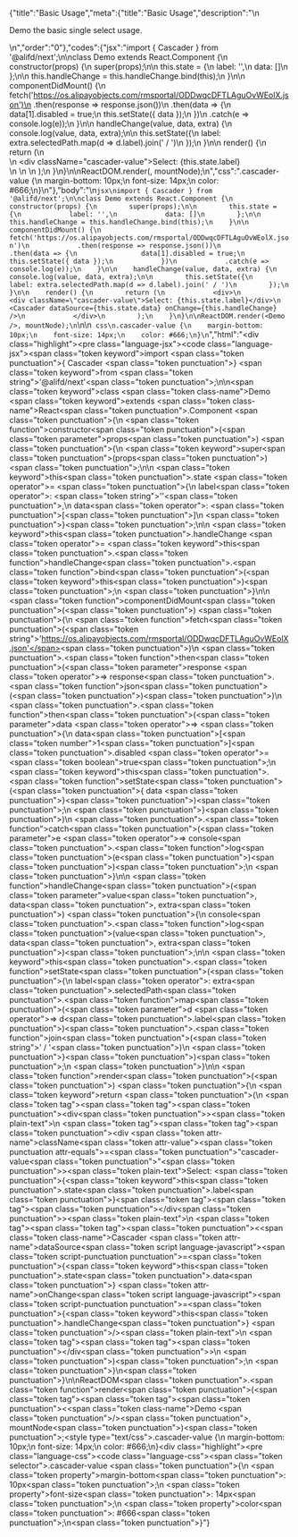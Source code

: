 {"title":"Basic Usage","meta":{"title":"Basic Usage","description":"\n<p>Demo the basic single select usage.</p>\n","order":"0"},"codes":{"jsx":"import { Cascader } from '@alifd/next';\n\nclass Demo extends React.Component {\n    constructor(props) {\n        super(props);\n\n        this.state = {\n            label: '',\n            data: []\n        };\n\n        this.handleChange = this.handleChange.bind(this);\n    }\n\n    componentDidMount() {\n        fetch('https://os.alipayobjects.com/rmsportal/ODDwqcDFTLAguOvWEolX.json')\n            .then(response => response.json())\n            .then(data => {\n                data[1].disabled = true;\n                this.setState({ data });\n            })\n            .catch(e => console.log(e));\n    }\n\n    handleChange(value, data, extra) {\n        console.log(value, data, extra);\n\n        this.setState({\n            label: extra.selectedPath.map(d => d.label).join(' / ')\n        });\n    }\n\n    render() {\n        return (\n            <div>\n                <div className=\"cascader-value\">Select: {this.state.label}</div>\n                <Cascader dataSource={this.state.data} onChange={this.handleChange} />\n            </div>\n        );\n    }\n}\n\nReactDOM.render(<Demo />, mountNode);\n","css":".cascader-value {\n    margin-bottom: 10px;\n    font-size: 14px;\n    color: #666;\n}\n"},"body":"\n````jsx\nimport { Cascader } from '@alifd/next';\n\nclass Demo extends React.Component {\n    constructor(props) {\n        super(props);\n\n        this.state = {\n            label: '',\n            data: []\n        };\n\n        this.handleChange = this.handleChange.bind(this);\n    }\n\n    componentDidMount() {\n        fetch('https://os.alipayobjects.com/rmsportal/ODDwqcDFTLAguOvWEolX.json')\n            .then(response => response.json())\n            .then(data => {\n                data[1].disabled = true;\n                this.setState({ data });\n            })\n            .catch(e => console.log(e));\n    }\n\n    handleChange(value, data, extra) {\n        console.log(value, data, extra);\n\n        this.setState({\n            label: extra.selectedPath.map(d => d.label).join(' / ')\n        });\n    }\n\n    render() {\n        return (\n            <div>\n                <div className=\"cascader-value\">Select: {this.state.label}</div>\n                <Cascader dataSource={this.state.data} onChange={this.handleChange} />\n            </div>\n        );\n    }\n}\n\nReactDOM.render(<Demo />, mountNode);\n````\n\n```` css\n.cascader-value {\n    margin-bottom: 10px;\n    font-size: 14px;\n    color: #666;\n}\n````","html":"<script>(function(){'use strict';\n\nvar _createClass = function () { function defineProperties(target, props) { for (var i = 0; i < props.length; i++) { var descriptor = props[i]; descriptor.enumerable = descriptor.enumerable || false; descriptor.configurable = true; if (\"value\" in descriptor) descriptor.writable = true; Object.defineProperty(target, descriptor.key, descriptor); } } return function (Constructor, protoProps, staticProps) { if (protoProps) defineProperties(Constructor.prototype, protoProps); if (staticProps) defineProperties(Constructor, staticProps); return Constructor; }; }();\n\nvar _next = require('@alifd/next');\n\nfunction _classCallCheck(instance, Constructor) { if (!(instance instanceof Constructor)) { throw new TypeError(\"Cannot call a class as a function\"); } }\n\nfunction _possibleConstructorReturn(self, call) { if (!self) { throw new ReferenceError(\"this hasn't been initialised - super() hasn't been called\"); } return call && (typeof call === \"object\" || typeof call === \"function\") ? call : self; }\n\nfunction _inherits(subClass, superClass) { if (typeof superClass !== \"function\" && superClass !== null) { throw new TypeError(\"Super expression must either be null or a function, not \" + typeof superClass); } subClass.prototype = Object.create(superClass && superClass.prototype, { constructor: { value: subClass, enumerable: false, writable: true, configurable: true } }); if (superClass) Object.setPrototypeOf ? Object.setPrototypeOf(subClass, superClass) : subClass.__proto__ = superClass; }\n\nvar Demo = function (_React$Component) {\n    _inherits(Demo, _React$Component);\n\n    function Demo(props) {\n        _classCallCheck(this, Demo);\n\n        var _this = _possibleConstructorReturn(this, (Demo.__proto__ || Object.getPrototypeOf(Demo)).call(this, props));\n\n        _this.state = {\n            label: '',\n            data: []\n        };\n\n        _this.handleChange = _this.handleChange.bind(_this);\n        return _this;\n    }\n\n    _createClass(Demo, [{\n        key: 'componentDidMount',\n        value: function componentDidMount() {\n            var _this2 = this;\n\n            fetch('https://os.alipayobjects.com/rmsportal/ODDwqcDFTLAguOvWEolX.json').then(function (response) {\n                return response.json();\n            }).then(function (data) {\n                data[1].disabled = true;\n                _this2.setState({ data: data });\n            }).catch(function (e) {\n                return console.log(e);\n            });\n        }\n    }, {\n        key: 'handleChange',\n        value: function handleChange(value, data, extra) {\n            console.log(value, data, extra);\n\n            this.setState({\n                label: extra.selectedPath.map(function (d) {\n                    return d.label;\n                }).join(' / ')\n            });\n        }\n    }, {\n        key: 'render',\n        value: function render() {\n            return React.createElement(\n                'div',\n                null,\n                React.createElement(\n                    'div',\n                    { className: 'cascader-value' },\n                    'Select: ',\n                    this.state.label\n                ),\n                React.createElement(_next.Cascader, { dataSource: this.state.data, onChange: this.handleChange })\n            );\n        }\n    }]);\n\n    return Demo;\n}(React.Component);\n\nReactDOM.render(React.createElement(Demo, null), mountNode);})()</script><div class=\"highlight\"><pre class=\"language-jsx\"><code class=\"language-jsx\"><span class=\"token keyword\">import</span> <span class=\"token punctuation\">{</span> Cascader <span class=\"token punctuation\">}</span> <span class=\"token keyword\">from</span> <span class=\"token string\">'@alifd/next'</span><span class=\"token punctuation\">;</span>\n\n<span class=\"token keyword\">class</span> <span class=\"token class-name\">Demo</span> <span class=\"token keyword\">extends</span> <span class=\"token class-name\">React<span class=\"token punctuation\">.</span>Component</span> <span class=\"token punctuation\">{</span>\n    <span class=\"token function\">constructor</span><span class=\"token punctuation\">(</span><span class=\"token parameter\">props</span><span class=\"token punctuation\">)</span> <span class=\"token punctuation\">{</span>\n        <span class=\"token keyword\">super</span><span class=\"token punctuation\">(</span>props<span class=\"token punctuation\">)</span><span class=\"token punctuation\">;</span>\n\n        <span class=\"token keyword\">this</span><span class=\"token punctuation\">.</span>state <span class=\"token operator\">=</span> <span class=\"token punctuation\">{</span>\n            label<span class=\"token operator\">:</span> <span class=\"token string\">''</span><span class=\"token punctuation\">,</span>\n            data<span class=\"token operator\">:</span> <span class=\"token punctuation\">[</span><span class=\"token punctuation\">]</span>\n        <span class=\"token punctuation\">}</span><span class=\"token punctuation\">;</span>\n\n        <span class=\"token keyword\">this</span><span class=\"token punctuation\">.</span>handleChange <span class=\"token operator\">=</span> <span class=\"token keyword\">this</span><span class=\"token punctuation\">.</span><span class=\"token function\">handleChange</span><span class=\"token punctuation\">.</span><span class=\"token function\">bind</span><span class=\"token punctuation\">(</span><span class=\"token keyword\">this</span><span class=\"token punctuation\">)</span><span class=\"token punctuation\">;</span>\n    <span class=\"token punctuation\">}</span>\n\n    <span class=\"token function\">componentDidMount</span><span class=\"token punctuation\">(</span><span class=\"token punctuation\">)</span> <span class=\"token punctuation\">{</span>\n        <span class=\"token function\">fetch</span><span class=\"token punctuation\">(</span><span class=\"token string\">'https://os.alipayobjects.com/rmsportal/ODDwqcDFTLAguOvWEolX.json'</span><span class=\"token punctuation\">)</span>\n            <span class=\"token punctuation\">.</span><span class=\"token function\">then</span><span class=\"token punctuation\">(</span><span class=\"token parameter\">response</span> <span class=\"token operator\">=></span> response<span class=\"token punctuation\">.</span><span class=\"token function\">json</span><span class=\"token punctuation\">(</span><span class=\"token punctuation\">)</span><span class=\"token punctuation\">)</span>\n            <span class=\"token punctuation\">.</span><span class=\"token function\">then</span><span class=\"token punctuation\">(</span><span class=\"token parameter\">data</span> <span class=\"token operator\">=></span> <span class=\"token punctuation\">{</span>\n                data<span class=\"token punctuation\">[</span><span class=\"token number\">1</span><span class=\"token punctuation\">]</span><span class=\"token punctuation\">.</span>disabled <span class=\"token operator\">=</span> <span class=\"token boolean\">true</span><span class=\"token punctuation\">;</span>\n                <span class=\"token keyword\">this</span><span class=\"token punctuation\">.</span><span class=\"token function\">setState</span><span class=\"token punctuation\">(</span><span class=\"token punctuation\">{</span> data <span class=\"token punctuation\">}</span><span class=\"token punctuation\">)</span><span class=\"token punctuation\">;</span>\n            <span class=\"token punctuation\">}</span><span class=\"token punctuation\">)</span>\n            <span class=\"token punctuation\">.</span><span class=\"token function\">catch</span><span class=\"token punctuation\">(</span><span class=\"token parameter\">e</span> <span class=\"token operator\">=></span> console<span class=\"token punctuation\">.</span><span class=\"token function\">log</span><span class=\"token punctuation\">(</span>e<span class=\"token punctuation\">)</span><span class=\"token punctuation\">)</span><span class=\"token punctuation\">;</span>\n    <span class=\"token punctuation\">}</span>\n\n    <span class=\"token function\">handleChange</span><span class=\"token punctuation\">(</span><span class=\"token parameter\">value<span class=\"token punctuation\">,</span> data<span class=\"token punctuation\">,</span> extra</span><span class=\"token punctuation\">)</span> <span class=\"token punctuation\">{</span>\n        console<span class=\"token punctuation\">.</span><span class=\"token function\">log</span><span class=\"token punctuation\">(</span>value<span class=\"token punctuation\">,</span> data<span class=\"token punctuation\">,</span> extra<span class=\"token punctuation\">)</span><span class=\"token punctuation\">;</span>\n\n        <span class=\"token keyword\">this</span><span class=\"token punctuation\">.</span><span class=\"token function\">setState</span><span class=\"token punctuation\">(</span><span class=\"token punctuation\">{</span>\n            label<span class=\"token operator\">:</span> extra<span class=\"token punctuation\">.</span>selectedPath<span class=\"token punctuation\">.</span><span class=\"token function\">map</span><span class=\"token punctuation\">(</span><span class=\"token parameter\">d</span> <span class=\"token operator\">=></span> d<span class=\"token punctuation\">.</span>label<span class=\"token punctuation\">)</span><span class=\"token punctuation\">.</span><span class=\"token function\">join</span><span class=\"token punctuation\">(</span><span class=\"token string\">' / '</span><span class=\"token punctuation\">)</span>\n        <span class=\"token punctuation\">}</span><span class=\"token punctuation\">)</span><span class=\"token punctuation\">;</span>\n    <span class=\"token punctuation\">}</span>\n\n    <span class=\"token function\">render</span><span class=\"token punctuation\">(</span><span class=\"token punctuation\">)</span> <span class=\"token punctuation\">{</span>\n        <span class=\"token keyword\">return</span> <span class=\"token punctuation\">(</span>\n            <span class=\"token tag\"><span class=\"token tag\"><span class=\"token punctuation\">&lt;</span>div</span><span class=\"token punctuation\">></span></span><span class=\"token plain-text\">\n                </span><span class=\"token tag\"><span class=\"token tag\"><span class=\"token punctuation\">&lt;</span>div</span> <span class=\"token attr-name\">className</span><span class=\"token attr-value\"><span class=\"token punctuation attr-equals\">=</span><span class=\"token punctuation\">\"</span>cascader-value<span class=\"token punctuation\">\"</span></span><span class=\"token punctuation\">></span></span><span class=\"token plain-text\">Select: </span><span class=\"token punctuation\">{</span><span class=\"token keyword\">this</span><span class=\"token punctuation\">.</span>state<span class=\"token punctuation\">.</span>label<span class=\"token punctuation\">}</span><span class=\"token tag\"><span class=\"token tag\"><span class=\"token punctuation\">&lt;/</span>div</span><span class=\"token punctuation\">></span></span><span class=\"token plain-text\">\n                </span><span class=\"token tag\"><span class=\"token tag\"><span class=\"token punctuation\">&lt;</span><span class=\"token class-name\">Cascader</span></span> <span class=\"token attr-name\">dataSource</span><span class=\"token script language-javascript\"><span class=\"token script-punctuation punctuation\">=</span><span class=\"token punctuation\">{</span><span class=\"token keyword\">this</span><span class=\"token punctuation\">.</span>state<span class=\"token punctuation\">.</span>data<span class=\"token punctuation\">}</span></span> <span class=\"token attr-name\">onChange</span><span class=\"token script language-javascript\"><span class=\"token script-punctuation punctuation\">=</span><span class=\"token punctuation\">{</span><span class=\"token keyword\">this</span><span class=\"token punctuation\">.</span>handleChange<span class=\"token punctuation\">}</span></span> <span class=\"token punctuation\">/></span></span><span class=\"token plain-text\">\n            </span><span class=\"token tag\"><span class=\"token tag\"><span class=\"token punctuation\">&lt;/</span>div</span><span class=\"token punctuation\">></span></span>\n        <span class=\"token punctuation\">)</span><span class=\"token punctuation\">;</span>\n    <span class=\"token punctuation\">}</span>\n<span class=\"token punctuation\">}</span>\n\nReactDOM<span class=\"token punctuation\">.</span><span class=\"token function\">render</span><span class=\"token punctuation\">(</span><span class=\"token tag\"><span class=\"token tag\"><span class=\"token punctuation\">&lt;</span><span class=\"token class-name\">Demo</span></span> <span class=\"token punctuation\">/></span></span><span class=\"token punctuation\">,</span> mountNode<span class=\"token punctuation\">)</span><span class=\"token punctuation\">;</span></code></pre></div><style type=\"text/css\">.cascader-value {\n    margin-bottom: 10px;\n    font-size: 14px;\n    color: #666;\n}</style><div class=\"highlight\"><pre class=\"language-css\"><code class=\"language-css\"><span class=\"token selector\">.cascader-value</span> <span class=\"token punctuation\">{</span>\n    <span class=\"token property\">margin-bottom</span><span class=\"token punctuation\">:</span> 10px<span class=\"token punctuation\">;</span>\n    <span class=\"token property\">font-size</span><span class=\"token punctuation\">:</span> 14px<span class=\"token punctuation\">;</span>\n    <span class=\"token property\">color</span><span class=\"token punctuation\">:</span> #666<span class=\"token punctuation\">;</span>\n<span class=\"token punctuation\">}</span></code></pre></div>"}
